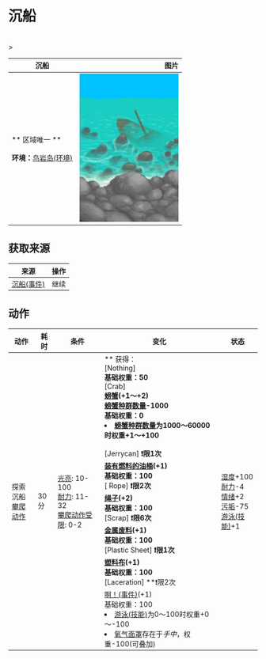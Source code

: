 # 沉船  
>   
<br>  
>   
  
  沉船  |   图片   
 ----  |  ----:   
 ** 区域唯一 **<br><br>**环境：**[鸟岩岛(环境)](Env_BirdRock.md)  |  <img decoding="async" src="Sprite/Shipwreck.png" href="a.md" style="max-width:300px;max-height:300px;">   
  
## 获取来源  
来源  |  操作  
----  |  ----  
[沉船(事件)](Event_ShipwreckFound.md)  |  继续  
## 动作  
动作  |  耗时  |  条件  |  变化  |  状态  
----  |  ----  |  ----  |  ----  |  ----  
探索沉船<br>[攀爬动作](ClimbAction.md)  |  30分  |  [光亮](Light.md): 10-100<br>[耐力](Stamina.md): 11-32<br>[攀爬动作受限](ModifierClimb.md): 0-2  |  ** 获得： **<br>** [Nothing] **<br>基础权重：50<br>** [Crab] **<br>  [螃蟹](Crab.md)(+1～+2)<br>[螃蟹种群数量](Pop_Crab.md)-1000<br>基础权重：0<li>[螃蟹种群数量](Pop_Crab.md)为1000～60000时权重+1～+100</li><br>** [Jerrycan] **❗限1次<br>  [装有燃料的油桶](JerrycanFuel.md)(+1)<br>基础权重：100<br>** [ Rope] **❗限2次<br>  [绳子](Rope.md)(+2)<br>基础权重：100<br>** [Scrap] **❗限6次<br>  [金属废料](MetalScrap.md)(+1)<br>基础权重：100<br>** [Plastic Sheet] **❗限1次<br>  [塑料布](PlasticSheet.md)(+1)<br>基础权重：100<br>** [Laceration] **❗限2次<br>  [啊！(事件)](Event_DiveLaceration.md)(+1)<br>基础权重：100<li>[游泳(技能)](Skill_Swimming.md)为0～100时权重+0～-100</li><li>[氧气面罩](Oxygen.md)存在于*手中*，权重-100(可叠加)</li>  |  [湿度](Wetness.md)+100<br>[耐力](Stamina.md)-4<br>[情绪](Morale.md)+2<br>[污垢](Filth.md)-75<br>[游泳(技能)](Skill_Swimming.md)+1  


<script>document.title="沉船 - 卡牌生存百科 Card Survival Wiki";</script>